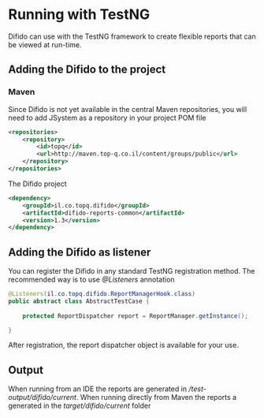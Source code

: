 # Running with TestNG

Difido can use with the TestNG framework to create flexible reports that can be viewed at run-time.


## Adding the Difido to the project

### Maven

Since Difido is not yet available in the central Maven repositories, you will need to add JSystem as a repository in your project POM file
~~~~ xml
<repositories>
	<repository>
		<id>topq</id>
		<url>http://maven.top-q.co.il/content/groups/public</url>
	</repository>
</repositories>
~~~~~

The Difido project

~~~~~ XML
<dependency>
	<groupId>il.co.topq.difido</groupId>
	<artifactId>difido-reports-common</artifactId>
	<version>1.3</version>
</dependency>
~~~~~


## Adding the Difido as listener
You can register the Difido in any standard TestNG registration method. The recommended way is to use *@Listeners* annotation


~~~~~ Java
@Listeners(il.co.topq.difido.ReportManagerHook.class)
public abstract class AbstractTestCase {
	
	protected ReportDispatcher report = ReportManager.getInstance();

}

~~~~~
After registration, the report dispatcher object is available for your use.

## Output
When running from an IDE the reports are generated in *<project root>/test-output/difido/current*. When running directly from Maven the reports a generated in the *target/difido/current* folder
